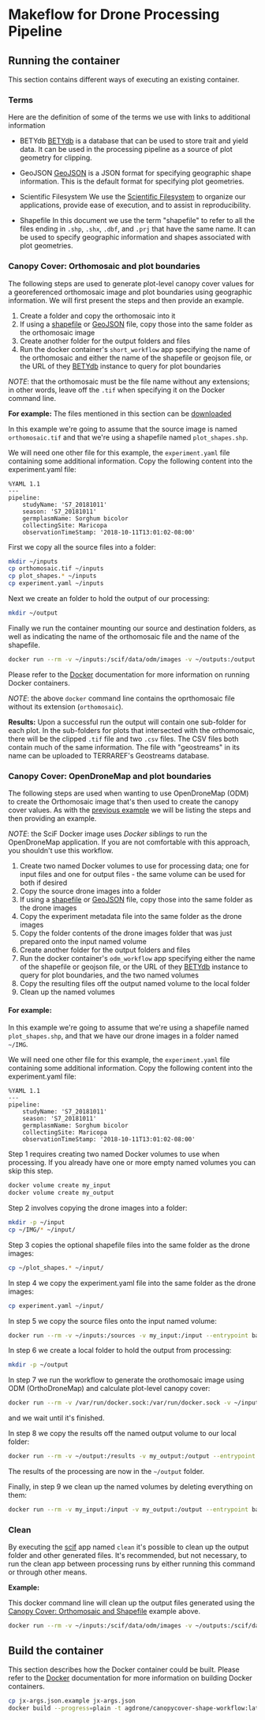 # Makeflow for Drone Processing Pipeline

## Running the container
This section contains different ways of executing an existing container.

### Terms
Here are the definition of some of the terms we use with links to additional information

* BETYdb <a name="betydb" />
[BETYdb](https://www.betydb.org/) is a database that can be used to store trait and yield data.
It can be used in the processing pipeline as a source of plot geometry for clipping.

* GeoJSON <a name="geojson" />
[GeoJSON](https://datatracker.ietf.org/doc/rfc7946/) is a JSON format for specifying geographic shape information.
This is the default format for specifying plot geometries.

* Scientific Filesystem <a name="scif" />
We use the [Scientific Filesystem](https://sci-f.github.io/) to organize our applications, provide ease of execution, and to assist in reproducibility.

* Shapefile <a name="shapefile_def" />
In this document we use the term "shapefile" to refer to all the files ending in `.shp`, `.shx`, `.dbf`, and `.prj` that have the same name.
It can be used to specify geographic information and shapes associated with plot geometries.

### Canopy Cover: Orthomosaic and plot boundaries <a name="om_can_shp" />
The following steps are used to generate plot-level canopy cover values for a georeferenced orthomosaic image and plot boundaries using geographic information.
We will first present the steps and then provide an example.

1. Create a folder and copy the orthomosaic into it
2. If using a [shapefile](#shapefile) or [GeoJSON](#geojson) file, copy those into the same folder as the orthomosaic image
3. Create another folder for the output folders and files
4. Run the docker container's `short_workflow` app specifying the name of the orthomosaic and either the name of the shapefile or geojson file, or the URL of they [BETYdb](#betydb) instance to query for plot boundaries

_NOTE_: that the orthomosaic must be the file name without any extensions; in other words, leave off the `.tif` when specifying it on the Docker command line.

**For example:**
The files mentioned in this section can be [downloaded](https://drive.google.com/file/d/1U-P4J2OcrNOkaLi6xCUblXOFet7V6raf/view?usp=sharing)


In this example we're going to assume that the source image is named `orthomosaic.tif` and that we're using a shapefile named `plot_shapes.shp`.

We will need one other file for this example, the `experiment.yaml` file containing some additional information.
Copy the following content into the experiment.yaml file:
```text
%YAML 1.1
---
pipeline:
    studyName: 'S7_20181011'
    season: 'S7_20181011'
    germplasmName: Sorghum bicolor
    collectingSite: Maricopa
    observationTimeStamp: '2018-10-11T13:01:02-08:00'
```

First we copy all the source files into a folder:
```bash
mkdir ~/inputs
cp orthomosaic.tif ~/inputs
cp plot_shapes.* ~/inputs
cp experiment.yaml ~/inputs
```

Next we create an folder to hold the output of our processing:
```bash
mkdir ~/output
``` 

Finally we run the container mounting our source and destination folders, as well as indicating the name of the orthomosaic file and the name of the shapefile.
```bash
docker run --rm -v ~/inputs:/scif/data/odm/images -v ~/outputs:/output agdrone/canopycover-workflow:latest run short_workflow orthomosaic plot_shapes.shp
```
Please refer to the [Docker](https://www.docker.com/) documentation for more information on running Docker containers.

_NOTE_: the above `docker` command line contains the oprthomosaic file without its extension (`orthomosaic`).

**Results:**
Upon a successful run the output will contain one sub-folder for each plot.
In the sub-folders for plots that intersected with the orthomosaic, there will be the clipped `.tif` file and two `.csv` files.
The CSV files both contain much of the same information.
The file with "geostreams" in its name can be uploaded to TERRAREF's Geostreams database.  

### Canopy Cover: OpenDroneMap and plot boundaries <a name="opendm_can_shp" />
The following steps are used when wanting to use OpenDroneMap (ODM) to create the Orthomosaic image that's then used to create the canopy cover values.
As with the [previous example](#om_can_shp) we will be listing the steps and then providing an example.

_NOTE_: the SciF Docker image uses _Docker siblings_ to run the OpenDroneMap application.
If you are not comfortable with this approach, you shouldn't use this workflow.

1. Create two named Docker volumes to use for processing data; one for input files and one for output files - the same volume can be used for both if desired
2. Copy the source drone images into a folder
3. If using a [shapefile](#shapefile) or [GeoJSON](#geojson) file, copy those into the same folder as the drone images
4. Copy the experiment metadata file into the same folder as the drone images
5. Copy the folder contents of the drone images folder that was just prepared onto the input named volume
6. Create another folder for the output folders and files
7. Run the docker container's `odm_workflow` app specifying  either the name of the shapefile or geojson file, or the URL of they [BETYdb](#betydb) instance to query for plot boundaries, and the two named volumes
8. Copy the resulting files off the output named volume to the local folder
9. Clean up the named volumes

#### For example: <a name="opendm_can_shp_example" />

In this example we're going to assume that we're using a shapefile named `plot_shapes.shp`, and that we have our drone images in a folder named `~/IMG`.

We will need one other file for this example, the `experiment.yaml` file containing some additional information.
Copy the following content into the experiment.yaml file:
```text
%YAML 1.1
---
pipeline:
    studyName: 'S7_20181011'
    season: 'S7_20181011'
    germplasmName: Sorghum bicolor
    collectingSite: Maricopa
    observationTimeStamp: '2018-10-11T13:01:02-08:00'
```

Step 1 requires creating two named Docker volumes to use when processing.
If you already have one or more empty named volumes you can skip this step.
```bash
docker volume create my_input
docker volume create my_output
``` 

Step 2 involves copying the drone images into a folder:
```bash
mkdir -p ~/input
cp ~/IMG/* ~/input/
```

Step 3 copies the optional shapefile files into the same folder as the drone images:
```bash
cp ~/plot_shapes.* ~/input/
``` 

In step 4 we copy the experiment.yaml file into the same folder as the drone images:
```bash
cp experiment.yaml ~/input/
``` 

In step 5 we copy the source files onto the input named volume:
```bash
docker run --rm -v ~/inputs:/sources -v my_input:/input --entrypoint bash agdrone/canopycover-workflow:latest -c 'cp /sources/* /input/'
``` 

In step 6 we create a local folder to hold the output from processing:
```bash
mkdir -p ~/output
```

In step 7 we run the workflow to generate the orothomosaic image using ODM (OrthoDroneMap) and calculate plot-level canopy cover:
```bash
docker run --rm -v /var/run/docker.sock:/var/run/docker.sock -v ~/inputs:/scif/data/odm/images -v scif_output:/output -e INPUT_VOLUME=my_input -e OUTPUT_VOLUME=my_output -e "INPUT_IMAGE_FOLDER=/images" -e "OUTPUT_FOLDER=/output" agdrone/canopycover-workflow:latest plot_shapes.shp my_input my_output
```
and we wait until it's finished.

In step 8 we copy the results off the named output volume to our local folder:
```bash
docker run --rm -v ~/output:/results -v my_output:/output --entrypoint bash agdrone/canopycover-workflow:latest -c 'cp -r /output/* /results/'
```
The results of the processing are now in the `~/output` folder.

Finally, in step 9 we clean up the named volumes by deleting everything on them:
```bash
docker run --rm -v my_input:/input -v my_output:/output --entrypoint bash agdrone/canopycover-workflow:latest -c 'rm -r /input/* && rm -r /output/*'
```

### Clean
By executing the [scif](#scif) app named `clean` it's possible to clean up the output folder and other generated files.
It's recommended, but not necessary, to run the clean app between processing runs by either running this command or through other means.

**Example:**

This docker command line will clean up the output files generated using the [Canopy Cover: Orthomosaic and Shapefile](#om_can_shp) example above.
```bash
docker run --rm -v ~/inputs:/scif/data/odm/images -v ~/outputs:/scif/data/soilmask agdrone/canopycover-shape-workflow:latest run clean
```

## Build the container
This section describes how the Docker container could be built.
Please refer to the [Docker](https://www.docker.com/) documentation for more information on building Docker containers.

```bash
cp jx-args.json.example jx-args.json
docker build --progress=plain -t agdrone/canopycover-shape-workflow:latest .
```
